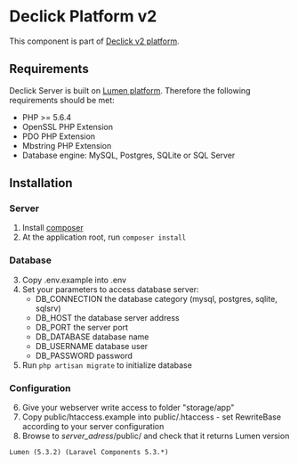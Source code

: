# Declick Platform v2

This component is part of [Declick v2 platform](https://github.com/colombbus/declick-v2).

## Requirements

Declick Server is built on [Lumen platform](http://lumen.laravel.com/). Therefore the following requirements should be met:
* PHP >= 5.6.4
* OpenSSL PHP Extension
* PDO PHP Extension
* Mbstring PHP Extension
* Database engine: MySQL, Postgres, SQLite or SQL Server

## Installation

### Server

1. Install [composer](https://getcomposer.org)
2. At the application root, run `composer install`

### Database

3. Copy .env.example into .env
4. Set your parameters to access database server:
    * DB_CONNECTION the database category (mysql, postgres, sqlite, sqlsrv)
    * DB_HOST the database server address
    * DB_PORT the server port
    * DB_DATABASE database name
    * DB_USERNAME database user
    * DB_PASSWORD password
5. Run `php artisan migrate` to initialize database

### Configuration

6.  Give your webserver write access to folder "storage/app"
7.  Copy public/htaccess.example into public/.htaccess - set RewriteBase according to your server configuration
8.  Browse to *server_adress*/public/ and check that it returns Lumen version

```
Lumen (5.3.2) (Laravel Components 5.3.*)
```
